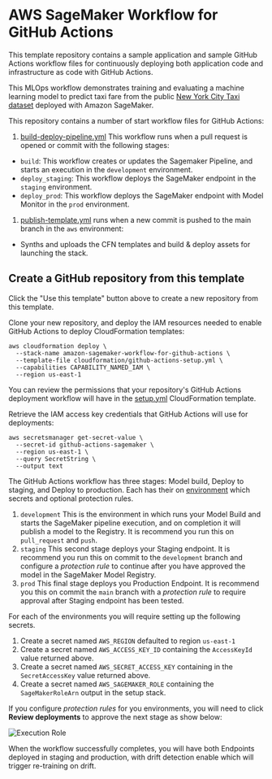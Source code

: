 # AWS SageMaker Workflow for GitHub Actions

This template repository contains a sample application and sample GitHub Actions workflow files for continuously deploying both application code and infrastructure as code with GitHub Actions.

This MLOps workflow demonstrates training and evaluating a machine learning model to predict taxi fare from the public [New York City Taxi dataset](https://registry.opendata.aws/nyc-tlc-trip-records-pds/) deployed with Amazon SageMaker. 

This repository contains a number of start workflow files for GitHub Actions:
1. [build-deploy-pipeline.yml](./github/workflows/build-deploy-pipeline.yml) This workflow runs when a pull request is opened or commit with the following stages:
  * `build`: This workflow creates or updates the Sagemaker Pipeline, and starts an execution in the `development` environment.
  * `deploy_staging`: This workflow deploys the SageMaker endpoint in the `staging` environment.
  * `deploy_prod`: This workflow deploys the SageMaker endpoint with Model Monitor in the `prod` environment.
1. [publish-template.yml](./github/workflows/publish-template.yml) runs when a new commit is pushed to the main branch in the `aws` environment:
  * Synths and uploads the CFN templates and build & deploy assets for launching the stack.

## Create a GitHub repository from this template

Click the "Use this template" button above to create a new repository from this template.

Clone your new repository, and deploy the IAM resources needed to enable GitHub Actions to deploy CloudFormation templates:

```
aws cloudformation deploy \
  --stack-name amazon-sagemaker-workflow-for-github-actions \
  --template-file cloudformation/github-actions-setup.yml \
  --capabilities CAPABILITY_NAMED_IAM \
  --region us-east-1
```
You can review the permissions that your repository's GitHub Actions deployment workflow will have in the [setup.yml](cloudformation-templates/setup.yml) CloudFormation template.

Retrieve the IAM access key credentials that GitHub Actions will use for deployments:
```
aws secretsmanager get-secret-value \
  --secret-id github-actions-sagemaker \
  --region us-east-1 \
  --query SecretString \
  --output text
```

The GitHub Actions workflow has three stages: Model build, Deploy to staging, and Deploy to production.  Each has their on [environment](https://docs.github.com/en/actions/reference/environments) which secrets and optional protection rules. 
1. `development` This is the environment in which runs your Model Build and starts the SageMaker pipeline execution, and on completion it will publish a model to the Registry.  It is recommend you run this on `pull_request` and `push`.
1. `staging` This second stage deploys your Staging endpoint.  It is recommend you run this on commit to the `development` branch and configure a *protection rule* to continue after you have approved the model in the SageMaker Model Registry.
1. `prod` This final stage deploys you Production Endpoint. It is recommend you this on commit the `main` branch with a *protection rule* to require approval after Staging endpoint has been tested.

For each of the environments you will require setting up the following secrets.
1. Create a secret named `AWS_REGION` defaulted to region `us-east-1`
1. Create a secret named `AWS_ACCESS_KEY_ID` containing the `AccessKeyId` value returned above.
1. Create a secret named `AWS_SECRET_ACCESS_KEY` containing in the `SecretAccessKey` value returned above.
1. Create a secret named `AWS_SAGEMAKER_ROLE` containing the `SageMakerRoleArn` output in the setup stack.

If you configure *protection rules* for you environments, you will need to click **Review deployments** to approve the next stage as show below:

![Execution Role](docs/github-actions-workflow.png)

When the workflow successfully completes, you will have both Endpoints deployed in staging and production, with drift detection enable which will trigger re-training on drift.
